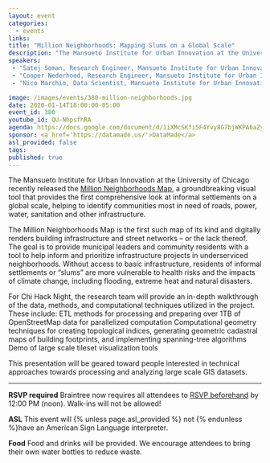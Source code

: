 ```yaml
---
layout: event
categories:
  - events
links:
title: "Million Neighborhoods: Mapping Slums on a Global Scale"
description: "The Mansueto Institute for Urban Innovation at the University of Chicago recently released the Million Neighborhoods Map, a groundbreaking visual tool that provides the first comprehensive look at informal settlements on a global scale, helping to identify communities most in need of roads, power, water, sanitation and other infrastructure. The research team will provide an in-depth walkthrough of the data, methods, and computational techniques utilized in the project."
speakers:
 - "Satej Soman, Research Engineer, Mansueto Institute for Urban Innovation, Computational Analysis & Public Policy"
 - "Cooper Nederhood, Research Engineer, Mansueto Institute for Urban Innovation, Computational Social Science"
 - "Nico Marchio, Data Scientist, Mansueto Institute for Urban Innovation and University of Chicago Research Computing Center"

image: /images/events/380-million-neighborhoods.jpg
date: 2020-01-14T18:00:00-05:00
event_id: 380
youtube_id: QU-NhpsfhRA
agenda: https://docs.google.com/document/d/1iXMcSKfi5F4Yvy8G7bjWKPA6aZyDF3Fc-IX8CRYVky8/edit?usp=sharing
sponsor: <a href='https://datamade.us/'>DataMade</a>
asl_provided: false
tags:
published: true
---
```


The Mansueto Institute for Urban Innovation at the University of Chicago recently released the [Million Neighborhoods Map](http://millionneighborhoods.org), a groundbreaking visual tool that provides the first comprehensive look at informal settlements on a global scale, helping to identify communities most in need of roads, power, water, sanitation and other infrastructure. 

The Million Neighborhoods Map is the first such map of its kind and digitally renders building infrastructure and street networks – or the lack thereof. The goal is to provide municipal leaders and community residents with a tool to help inform and prioritize infrastructure projects in underserviced neighborhoods. Without access to basic infrastructure, residents of informal settlements or “slums” are more vulnerable to health risks and the impacts of climate change, including flooding, extreme heat and natural disasters.

For Chi Hack Night, the research team will provide an in-depth walkthrough of the data, methods, and computational techniques utilized in the project. These include:
ETL methods for processing and preparing over 1TB of OpenStreetMap data for parallelized computation
Computational geometry techniques for creating topological indices, generating geometric cadastral maps of building footprints, and implementing spanning-tree algorithms
Demo of large scale tileset visualization tools

This presentation will be geared toward people interested in technical approaches towards processing and analyzing large scale GIS datasets.

---

**RSVP required** Braintree now requires all attendees to [RSVP beforehand]({{site.rsvp_url}}) by 12:00 PM (noon). Walk-ins will not be allowed!

**ASL** This event will {% unless page.asl_provided %} not {% endunless %}have an American Sign Language interpreter.

**Food** Food and drinks will be provided. We encourage attendees to bring their own water bottles to reduce waste.
